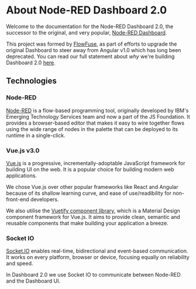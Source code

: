 # About Node-RED Dashboard 2.0

Welcome to the documentation for the Node-RED Dashboard 2.0, the successor to the original, and very popular, [Node-RED Dashboard](https://flows.nodered.org/node/node-red-dashboard).

This project was formed by [FlowFuse](https://flowfuse.com/), as part of efforts to upgrade the original Dashboard to steer away from Angular v1.0 which has long been deprecated. You can read our full statement about _why_ we're building Dashboard 2.0 [here](https://flowfuse.com/blog/2023/06/dashboard-announcement/).

## Technologies

### Node-RED

[Node-RED](https://nodered.org/) is a flow-based programming tool, originally developed by IBM's Emerging Technology Services team and now a part of the JS Foundation. It provides a browser-based editor that makes it easy to wire together flows using the wide range of nodes in the palette that can be deployed to its runtime in a single-click.

### Vue.js v3.0

[Vue.js](https://vuejs.org/) is a progressive, incrementally-adoptable JavaScript framework for building UI on the web. It is a popular choice for building modern web applications.

We chose Vue.js over other popular frameworks like React and Angular because of its shallow learning curve, and ease of use/readibility for non-front-end developers.

We also utilise the [Vuetify component library](https://vuetifyjs.com/en/components/all/), which is a Material Design component framework for Vue.js. It aims to provide clean, semantic and reusable components that make building your application a breeze.

### Socket IO

[Socket.IO](https://socket.io/) enables real-time, bidirectional and event-based communication. It works on every platform, browser or device, focusing equally on reliability and speed.

In Dashboard 2.0 we use Socket IO to communicate between Node-RED and the Dashboard UI.
